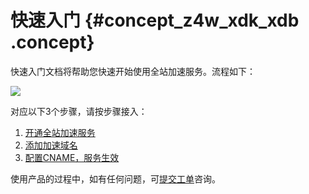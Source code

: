 # 快速入门 {#concept_z4w_xdk_xdb .concept}

快速入门文档将帮助您快速开始使用全站加速服务。流程如下：

![](http://docs-aliyun.cn-hangzhou.oss.aliyun-inc.com/assets/pic/64925/cn_zh/1515728038832/%E6%9C%AA%E5%91%BD%E5%90%8D%E6%96%87%E4%BB%B6.png)

对应以下3个步骤，请按步骤接入：

1.  [开通全站加速服务](cn.zh-CN/快速入门/步骤一：开通服务.md#)
2.  [添加加速域名](cn.zh-CN/快速入门/步骤二：添加加速域名.md#)
3.  [配置CNAME，服务生效](cn.zh-CN/快速入门/步骤三：配置CNAME.md#)

使用产品的过程中，如有任何问题，可[提交工单](https://selfservice.console.aliyun.com/ticket/createIndex)咨询。

